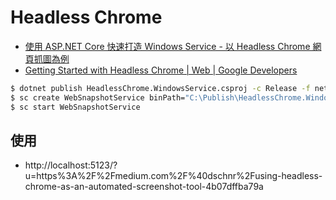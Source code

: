 # Headless Chrome

* [使用 ASP.NET Core 快速打造 Windows Service - 以 Headless Chrome 網頁抓圖為例](https://blog.darkthread.net/blog/aspnetcore-run-as-service/)
* [Getting Started with Headless Chrome  |  Web  |  Google Developers](https://developers.google.com/web/updates/2017/04/headless-chrome)

```bash
$ dotnet publish HeadlessChrome.WindowsService.csproj -c Release -f netcoreapp2.2 -r win-x64 -o C:\Publish\HeadlessChrome.WindowsService
$ sc create WebSnapshotService binPath="C:\Publish\HeadlessChrome.WindowsService\HeadlessChrome.WindowsService.exe"
$ sc start WebSnapshotService
```

## 使用

* http://localhost:5123/?u=https%3A%2F%2Fmedium.com%2F%40dschnr%2Fusing-headless-chrome-as-an-automated-screenshot-tool-4b07dffba79a
